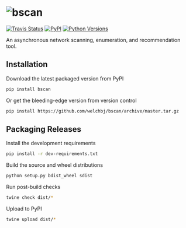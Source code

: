 # ![bscan](https://raw.githubusercontent.com/welchbj/bscan/master/static/logo.png)

[![Travis Status](https://img.shields.io/travis/welchbj/bscan/master.svg?style=flat-square&label=travis)](https://travis-ci.org/welchbj/bscan) [![PyPI](https://img.shields.io/pypi/v/bscan.svg?style=flat-square&label=pypi)](https://pypi.org/project/bscan/) [![Python Versions](https://img.shields.io/badge/python-3.6-c944ff.svg?style=flat-square)](https://pypi.org/project/bscan/)

An asynchronous network scanning, enumeration, and recommendation tool.


## Installation

Download the latest packaged version from PyPI
```sh
pip install bscan
```

Or get the bleeding-edge version from version control
```sh
pip install https://github.com/welchbj/bscan/archive/master.tar.gz
```


## Packaging Releases

Install the development requirements
```sh
pip install -r dev-requirements.txt
```

Build the source and wheel distributions
```sh
python setup.py bdist_wheel sdist
```

Run post-build checks
```sh
twine check dist/*
```

Upload to PyPI
```sh
twine upload dist/*
```